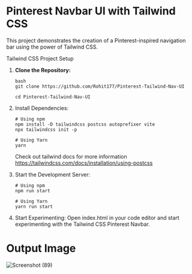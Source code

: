 # Pinterest Navbar UI with Tailwind CSS

This project demonstrates the creation of a Pinterest-inspired navigation bar using the power of Tailwind CSS.

Tailwind CSS Project Setup

1. **Clone the Repository:**
   ```
   bash
   git clone https://github.com/Rohit177/Pinterest-Tailwind-Nav-UI

   cd Pinterest-Tailwind-Nav-UI
   ```
   
2. Install Dependencies:
   ```
   # Using npm
   npm install -D tailwindcss postcss autoprefixer vite
   npx tailwindcss init -p
   
   # Using Yarn
   yarn
   ```
   Check out tailwind docs for more information https://tailwindcss.com/docs/installation/using-postcss
   

3. Start the Development Server:
   ```
   # Using npm
   npm run start
   
   # Using Yarn
   yarn run start
   ```

4. Start Experimenting:
   Open index.html in your code editor and start experimenting with the Tailwind CSS Pinterest Navbar.

# Output Image
![Screenshot (89)](https://github.com/Rohit177/Pinterest-Tailwind-Nav-UI/assets/34981708/c70d4d2b-5898-4e81-9772-b0d88212f2e1)


